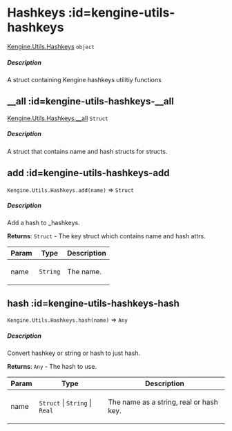 # Hashkeys  :id=kengine-utils-hashkeys

[Kengine.Utils.Hashkeys](Kengine.Utils.Hashkeys) <code>object</code>
<!-- tabs:start -->


##### **Description**

A struct containing Kengine hashkeys utilitiy functions


<!-- tabs:end -->

## __all  :id=kengine-utils-hashkeys-__all

[Kengine.Utils.Hashkeys.__all](Kengine.Utils.Hashkeys?id=kengine.utils.hashkeys.__all) <code>Struct</code>
<!-- tabs:start -->


##### **Description**

A struct that contains name and hash structs for structs.


<!-- tabs:end -->

## add  :id=kengine-utils-hashkeys-add

`Kengine.Utils.Hashkeys.add(name)` ⇒ <code>Struct</code>
<!-- tabs:start -->


##### **Description**

Add a hash to _hashkeys.


**Returns**: <code>Struct</code> - The key struct which contains name and hash attrs.  

| Param | Type | Description |
| --- | --- | --- |
| name | <code>String</code> | <p>The name.</p> |

<!-- tabs:end -->

## hash  :id=kengine-utils-hashkeys-hash

`Kengine.Utils.Hashkeys.hash(name)` ⇒ <code>Any</code>
<!-- tabs:start -->


##### **Description**

Convert hashkey or string or hash to just hash.


**Returns**: <code>Any</code> - The hash to use.  

| Param | Type | Description |
| --- | --- | --- |
| name | <code>Struct</code> \| <code>String</code> \| <code>Real</code> | <p>The name as a string, real or hash key.</p> |

<!-- tabs:end -->


